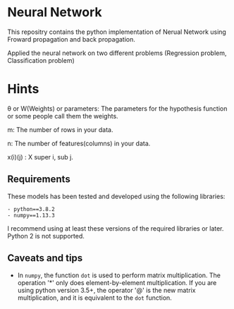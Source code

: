 # Neural Network

This repositry contains the python implementation of Nerual Network using Froward propagation and back propagation.

Applied the neural network on two different problems (Regression problem, Classification problem)

# Hints

θ or W(Weights) or parameters: The parameters for the hypothesis function or some people call them the weights.

m: The number of rows in your data.

n: The number of features(columns) in your data.

x(i)(j) : X super i, sub j.


## Requirements 

These models has been tested and developed using the following libraries: 

    - python==3.8.2
    - numpy==1.13.3

    
I recommend using at least these versions of the required libraries or later. Python 2 is not supported. 
 

## Caveats and tips

-  In `numpy`, the function `dot` is used to perform matrix multiplication. The operation '*' only does element-by-element multiplication. If you are using python version 3.5+, the operator '@' is the new matrix multiplication, and it is equivalent to the `dot` function.
